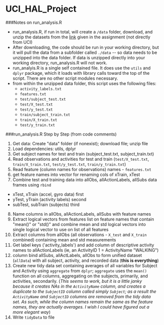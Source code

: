# UCI_HAL_Project

###Notes on run_analysis.R
- run_analysis.R, if run in total, will create a `/data` folder, download, and unzip the datasets from the [link](https://d396qusza40orc.cloudfront.net/getdata%2Fprojectfiles%2FUCI%20HAR%20Dataset.zip) given in the assignment (not directly from UCI)
- After downloading, the code should be run in your working directory, but it will pull the data from a subfolder called `./data` -- so data needs to be unzipped into the data folder.  If data is unzipped directly into your working directory, run_analysis.R will not work.
- run_analyis.R is a single self contained file.  It does use the `utils` and `dplyr` package, which it loads with library calls toward the top of the script.  There are no other script modules necessary.
- from within the unzipped data folder, this script uses the following files:
  - `activity_labels.txt`
  - `features.txt` 
  - `test/subject_test.txt`
  - `test/X_test.txt`
  - `test/y_test.txt`
  - `train/subject_train.txt`
  - `train/X_train.txt`
  - `test/y_train.txt`

###run_analysis.R Step by Step (from code comments)
1. Get data:  Create "data" folder (if nonexist); download file; unzip file
2. Load dependencies: utils, dplyr
3. Get subject names for test and train (subject_test.txt, subject_train.txt)
4. Read observations and activities for test and train (`test/X_test.txt`, `train/X_train.txt`, `test/y_test.txt`, `train/y_train.txt`)
5. Read feature (column names for observations) names - `features.txt` 
6. get feature names into vector for renaming cols of xTrain, xTest
7. Combine test and training data into allObs, allActionLabels, allSubs data frames using `rbind`
  * xTest, xTrain (accel, gyro data) first
  * yTest, yTrain (activity labels) second
  * subTest, subTrain (subjects) third
8. Name columns in allObs, allActionLabels, allSubs with feature names
9. Extract logical vectors from features list on feature names that contain "mean()" or "std()" and combine mean and std logical vectors into single logical vector to use on list of all features
10. Extract columns from allObs (all observations - `X_test` and `X_train` combined) containing mean and std measurements 
11. Get label keys ('activity_labels') and add column of descriptive activity names to allActionLabels (ie, an ActivityID 1 = ActivityName "WALKING")
12. column bind allSubs, allActLabels, allObs to form unified dataset (`allData`) with all subject, activity, and recorded data (**this is everything**)
13. Create new tidy data set containing averages of all variables for Subject and Activity using `aggregate` from `dplyr`; `aggregate` uses the `mean()` function on all columns, aggregating on the subjects, primarily, and activities, secondarily.  (*This seems to work, but it is a little janky because it creates NAs in the `ActivityName` column, and creates a duplicate to the `SubjectID` column called simply `Subject`; as a result the `ActivityName` and `SubjectID` columns are removed from the tidy data set. As such, while the column names remain the same as the feature names, they are actually averages. I wish I could have figured out a more elegant way*)
14. Write `tidyData` to file
